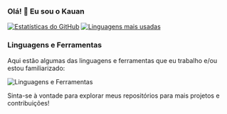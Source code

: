 ### Olá! 👋 Eu sou o Kauan

[![Estatísticas do GitHub](https://github-readme-stats.vercel.app/api?username=kauansb&show_icons=true&theme=radical&include_all_commits=true&count_private=true)](https://github.com/kauansb/github-readme-stats)
[![Linguagens mais usadas](https://github-readme-stats.vercel.app/api/top-langs/?username=kauansb&layout=compact)](https://github.com/kauansb/github-readme-stats)

### Linguagens e Ferramentas

Aqui estão algumas das linguagens e ferramentas que eu trabalho e/ou estou familiarizado:

![Linguagens e Ferramentas](https://github-readme-stats.vercel.app/api/top-langs/?username=kauansb&layout=compact)

Sinta-se à vontade para explorar meus repositórios para mais projetos e contribuições!
